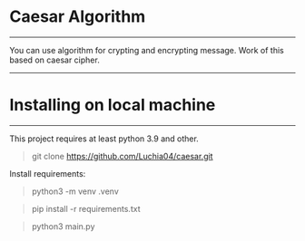 # Caesar Algorithm

-------------
You can use algorithm for crypting and encrypting message. Work of this based on caesar cipher.

-------------

# Installing on local machine

------------
This project requires at least python 3.9 and other.

> git clone https://github.com/Luchia04/caesar.git

Install requirements:

> python3 -m venv .venv

> pip install -r requirements.txt

> python3 main.py
